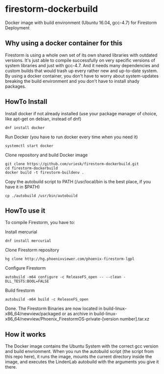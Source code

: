 # firestorm-dockerbuild
Docker image with build environment (Ubuntu 16.04, gcc-4.7) for Firestorm Deployment
## Why using a docker container for this
Firestorm is using a whole own set of its own shared libraries with outdated versions. It's just able to compile successfully on very specific versions of system libraries and just with gcc-4.7. And it needs many dependencies and custom builds that would trash up every rather new and up-to-date system.
By using a docker container, you don't have to worry about system-updates breaking the build environment and you don't have to install shady packages.
## HowTo Install
Install docker if not already installed (use your package manager of choice, like apt-get on debian, instead of dnf)
```
dnf install docker
```
Run Docker (you have to run docker every time when you need it)
```
systemctl start docker
```
Clone repository and build Docker image
```
git clone https://github.com/uriesk/firestorm-dockerbuild.git
cd firestorm-dockerbuild
docker build -t firestorm-buildenv .
```
Copy the autobuild script to PATH (/usr/local/bin is the best place, if you have it in $PATH)
```
cp ./autobuild /usr/bin/autobuild
```
## HowTo use it
To compile Firestorm, you have to:

Install mercurial
```
dnf install mercurial
```
Clone Firestorm repository 
```
hg clone http://hg.phoenixviewer.com/phoenix-firestorm-lgpl
```
Configure Firestorm
```
autobuild -m64 configure -c ReleaseFS_open -- --clean -DLL_TESTS:BOOL=FALSE
```
Build firestorm
```
autobuild -m64 build -c ReleaseFS_open
```
Done. The Firestorm Binaries are now located in build-linux-x86_64/newview/packaged or as archive in build-linux-x86_64/newview/Phoenix_FirestormOS-private-[version number].tar.xz
## How it works
The Docker image contains the Ubuntu System with the correct gcc version and build envrionment.
When you run the autobuild script (the script from this repo here), it runs the image, mounts the current directory inside the image, and executes the LindenLab autobuild with the arguments you give it there.
